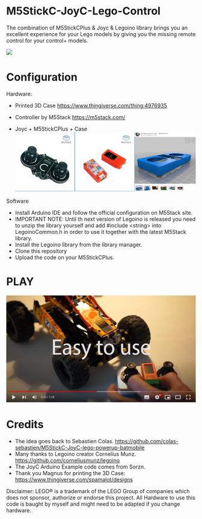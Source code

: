 # M5StickC-JoyC-Lego-Control
The combination of M5StickCPlus & Joyc & Legoino library brings you an excellent experience for your Lego models by giving you the missing remote control for your control+ models.

![](Media/DSC06965.JPG)
# Configuration
Hardware:

* Printed 3D Case https://www.thingiverse.com/thing:4976935
* Controller by M5Stack https://m5stack.com/

* Joyc + M5StickCPlus + Case ![](Media/collage.jpg)

Software

* Install Arduino IDE and follow the official configuration on M5Stack site.
* IMPORTANT NOTE: Until th next version of Legoino is released you need to unzip the library yourself and add #include \<string\> into LegoinoCommon.h in order to use it together with the latest M5Stack library.
* Install the Legoino library from the library manager.
* Clone this repository
* Upload the code on your M5StickCPlus.

# PLAY

[![Self made controller for your LEGO Control+ Models](Media/youtube_rc..jpg)](https://youtu.be/OuWGxWvFoXs)


# Credits
* The idea goes back to Sebastien Colas. https://github.com/colas-sebastien/M5StickC-JoyC-lego-powerup-batmobile
* Many thanks to Legoino creator Cornelius Munz. https://github.com/corneliusmunz/legoino
* The JoyC Arduino Example code comes from Sorzn.
* Thank you Magnus for printing the 3D Case: https://www.thingiverse.com/spamalot/designs

Disclaimer: 
LEGO® is a trademark of the LEGO Group of companies which does not sponsor, authorize or endorse this project.
All Hardware to use this code is baught by myself and might need to be adapted if you change hardware.
